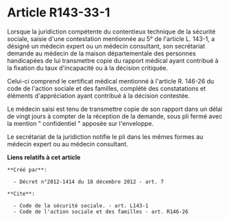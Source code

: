 # Article R143-33-1

Lorsque la juridiction compétente du contentieux technique de la sécurité sociale, saisie d'une contestation mentionnée au 5°
de l'article L. 143-1, a désigné un médecin expert ou un médecin consultant, son secrétariat demande au médecin de la maison
départementale des personnes handicapées de lui transmettre copie du rapport médical ayant contribué à la fixation du taux
d'incapacité ou à la décision critiquée. 

Celui-ci comprend le certificat médical mentionné à l'article R. 146-26 du code de l'action sociale et des familles, complété
des constatations et éléments d'appréciation ayant contribué à la décision contestée. 

Le médecin saisi est tenu de transmettre copie de son rapport dans un délai de vingt jours à compter de la réception de la
demande, sous pli fermé avec la mention " confidentiel " apposée sur l'enveloppe. 

Le secrétariat de la juridiction notifie le pli dans les mêmes formes au médecin expert ou au médecin consultant.

**Liens relatifs à cet article**

	**Créé par**:

	  - Décret n°2012-1414 du 18 décembre 2012 - art. 7

	**Cite**:

	  - Code de la sécurité sociale. - art. L143-1
	  - Code de l'action sociale et des familles - art. R146-26
